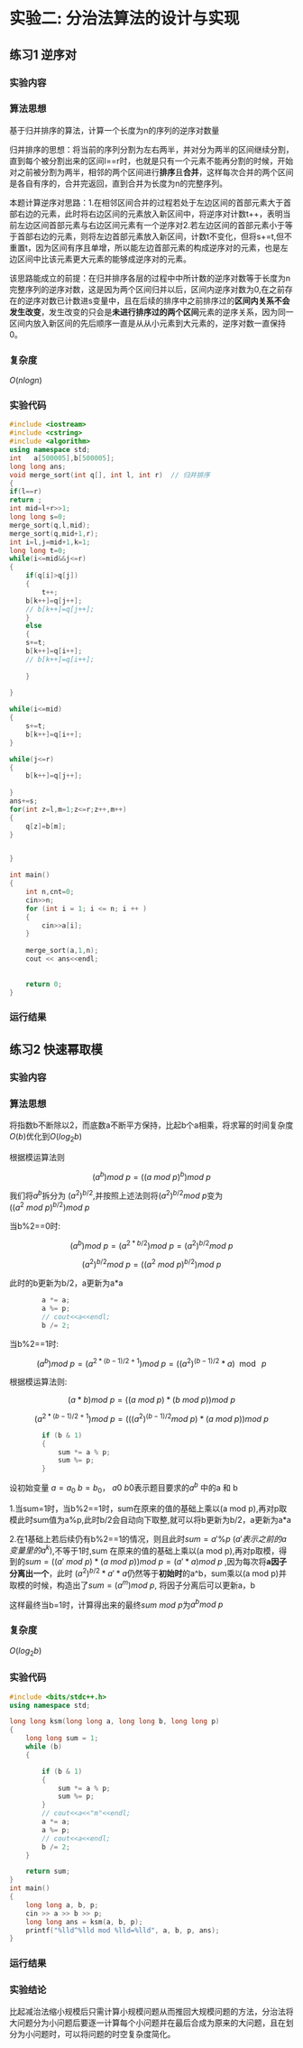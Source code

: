 # 实验二: 分治法算法的设计与实现

## 练习1  逆序对

### 实验内容

 

### 算法思想

基于归并排序的算法，计算一个长度为n的序列的逆序对数量

归并排序的思想：将当前的序列分割为左右两半，并对分为两半的区间继续分割，直到每个被分割出来的区间l==r时，也就是只有一个元素不能再分割的时候，开始对之前被分割为两半，相邻的两个区间进行**排序**且**合并**，这样每次合并的两个区间是各自有序的，合并完返回，直到合并为长度为n的完整序列。

本题计算逆序对思路：1.在相邻区间合并的过程若处于左边区间的首部元素大于首部右边的元素，此时将右边区间的元素放入新区间中，将逆序对计数t++，表明当前左边区间首部元素与右边区间元素有一个逆序对2.若左边区间的首部元素小于等于首部右边的元素，则将左边首部元素放入新区间，计数t不变化，但将s+=t,但不重置t，因为区间有序且单增，所以能左边首部元素的构成逆序对的元素，也是左边区间中比该元素更大元素的能够成逆序对的元素。

该思路能成立的前提：在归并排序各层的过程中中所计数的逆序对数等于长度为n完整序列的逆序对数，这是因为两个区间归并以后，区间内逆序对数为0,在之前存在的逆序对数已计数进s变量中，且在后续的排序中之前排序过的**区间内关系不会发生改变**，发生改变的只会是**未进行排序过的两个区间**元素的逆序关系，因为同一区间内放入新区间的先后顺序一直是从从小元素到大元素的，逆序对数一直保持0。


### 复杂度

$O(nlogn)$

### 实验代码

```C++
#include <iostream>
#include <cstring>
#include <algorithm>
using namespace std;
int   a[500005],b[500005];
long long ans;
void merge_sort(int q[], int l, int r)  // 归并排序
{
if(l==r)
return ;
int mid=l+r>>1;
long long s=0;
merge_sort(q,l,mid);
merge_sort(q,mid+1,r);
int i=l,j=mid+1,k=1;
long long t=0;
while(i<=mid&&j<=r)
{
    if(q[i]>q[j])
    {
        t++;
    b[k++]=q[j++];
    // b[k++]=q[j++];
    }
    else
    {
    s+=t;
    b[k++]=q[i++];
    // b[k++]=q[i++];
  
    }
  
}

while(i<=mid)
{
    s+=t;
    b[k++]=q[i++];
}

while(j<=r)
{
    b[k++]=q[j++];
  
}
ans+=s;
for(int z=l,m=1;z<=r;z++,m++)
{
    q[z]=b[m];
}


}

int main()
{
    int n,cnt=0;
    cin>>n;
    for (int i = 1; i <= n; i ++ )
    {
        cin>>a[i];
    }
   
    merge_sort(a,1,n);
    cout << ans<<endl;
  
  
    return 0;
}
```

### 运行结果




## 练习2 快速幂取模

### 实验内容

 

### 算法思想

将指数b不断除以2，而底数a不断平方保持，比起b个a相乘，将求幂的时间复杂度$O(b)$优化到$O(log_2b)$  

根据模运算法则

$$
(a^b) mod\ p = ((a\ mod\ p)^b) mod\ p
$$

我们将$a^b$拆分为 $(a^2)^{b/2}$,并按照上述法则将$(a^2)^{b/2}mod\ p$变为 $((a^2 \ mod\ p)^{b/2}) mod\ p$  

当b%2==0时:

$$
(a^b) mod\ p=(a^{2*b/2})mod \ p=(a^2)^{b/2}mod\ p
$$

$$
(a^2)^{b/2}mod\ p = ((a^2 \ mod\ p)^{b/2}) mod\ p
$$

此时的b更新为b/2，a更新为a*a

```C++
        a *= a;
        a %= p;
        // cout<<a<<endl;
        b /= 2;
```

当b%2==1时:

$$
(a^b) mod\ p=(a^{2*(b-1)/2+1})mod \ p=((a^2)^{(b-1)/2}*a)\mod\ p
$$

根据模运算法则:

$$
(a*b) mod \ p=((a  \ mod \ p)*(b\ mod \ p))   mod \ p
$$

$$
(a^{2*(b-1)/2+1})mod \ p=(((a^2)^{(b-1)/2}mod\ p)*(a\ mod\ p) )mod\ p
$$

```C++
        if (b & 1)
        {
            sum *= a % p;
            sum %= p;
        }
```

设初始变量 $a=a_0 \ b= b_0$， $a0\ b0$表示题目要求的$a^b$ 中的a 和 b

1.当sum=1时，当b%2==1时，sum在原来的值的基础上乘以(a mod p),再对p取模此时sum值为a%p,此时b/2会自动向下取整,就可以将b更新为b/2，a更新为a*a

2.在1基础上若后续仍有b%2==1的情况，则且此时$sum=a'\% p \ ( a'表示之前的a变量里的a^k)$,不等于1时,sum 在原来的值的基础上乘以(a mod p),再对p取模，得到的$sum=((a' \ mod \ p) *(a \ mod\  p))mod \ p=(a' * a) mod \ p$  ,因为每次将**a因子分离出一个**，此时 $(a^2)^{b/2} * a'*a$仍然等于**初始时**的a^b，sum乘以(a mod p)并取模的时候，构造出了$sum=(a^m)mod \ p$, 将因子分离后可以更新a，b

这样最终当b=1时，计算得出来的最终$sum \ mod\ p$为$a^b mod \ p$

### 复杂度

$O(log_2b)$

### 实验代码

```C++
#include <bits/stdc++.h>
using namespace std;

long long ksm(long long a, long long b, long long p)
{
    long long sum = 1;
    while (b)
    {

        if (b & 1)
        {
            sum *= a % p;
            sum %= p;
        }
        // cout<<a<<"m"<<endl;
        a *= a;
        a %= p;
        // cout<<a<<endl;
        b /= 2;
    }

    return sum;
}
int main()
{
    long long a, b, p;
    cin >> a >> b >> p;
    long long ans = ksm(a, b, p);
    printf("%lld^%lld mod %lld=%lld", a, b, p, ans);
}
```

### 运行结果


 

### 实验结论

比起减治法缩小规模后只需计算小规模问题从而推回大规模问题的方法，分治法将大问题分为小问题后要逐一计算每个小问题并在最后合成为原来的大问题，且在划分为小问题时，可以将问题的时空复杂度简化。
